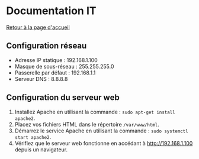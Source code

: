 # Documentation IT

[Retour à la page d'accueil](../index.md)

## Configuration réseau
- Adresse IP statique : 192.168.1.100
- Masque de sous-réseau : 255.255.255.0
- Passerelle par défaut : 192.168.1.1
- Serveur DNS : 8.8.8.8

## Configuration du serveur web
1. Installez Apache en utilisant la commande : `sudo apt-get install apache2`.
2. Placez vos fichiers HTML dans le répertoire `/var/www/html`.
3. Démarrez le service Apache en utilisant la commande : `sudo systemctl start apache2`.
4. Vérifiez que le serveur web fonctionne en accédant à http://192.168.1.100 depuis un navigateur.
